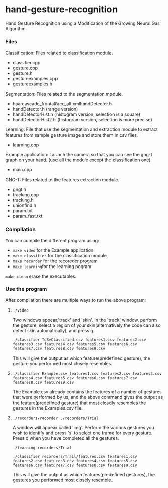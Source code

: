 hand-gesture-recognition
========================

Hand Gesture Recognition using a Modification of the Growing Neural Gas Algorithm

### Files
Classification: Files related to classification module.

 - classifier.cpp
 - gesture.cpp
 - gesture.h 
 - gestureexamples.cpp
 - gestureexamples.h

Segmentation: Files related to the segmentation module.
 
 - haarcascade_frontalface_alt.xmlhandDetector.h
 - handDetector.h (range version)
 - handDetectorHist.h (histogram version, selection is a square)
 - handDetectorHist2.h (histogram version, selection is more precise)
 
Learning: File that use the segmentation and extraction module to extract features from sample gesture image and store them in csv files.

 - learning.cpp
 
Example application: Launch the camera so that you can see the gng-t graph on your hand. (use all the module except the classification one)
 
 - main.cpp
 
GNG-T: Files related to the features extraction module.

 - gngt.h
 - tracking.cpp
 - tracking.h
 - unionfind.h
 - param.txt
 - param_fast.txt

### Compilation
You can compile the different program using:

 - `make video` for the Example application
 - `make classifier` for the classification module
 - `make recorder` for the recoreder program
 - `make learning`for the learning pogram
 
`make clean` erase the executables.

### Use the program

After compilation there are multiple ways to run the above program:

1.  `./video`

    Two windows appear,'track' and 'skin'. In the 'track' window, perform the gesture, select a region of your skin(alternatively the code can also detect skin automatically), and press q.
    
    `./classifier ToBeClassified.csv features1.csv features2.csv features3.csv features4.csv features5.csv features6.csv features7.csv features8.csv features9.csv`
    
    This will give the output as which feature(predefined gesture), the gesture you performed most closely resembles.

2. `./classifier Example.csv features1.csv features2.csv features3.csv features4.csv features5.csv features6.csv features7.csv features8.csv features9.csv`

    The Example.csv already contains the features of a number of gestures that were performed by us, and the above command gives the output as the feature(predefined gesture) that most closely resembles the gestures in the Examples.csv file.

3. `./recorders/recorder ./recorders/Trial`

    A window will appear called 'img'. Perform the various gestures you wish to identify and press 's' to select one frame for every gesture. Press q when you have completed all the gestures.
    
    `./learning recorders/Trial`
    
    `./classifier recorders/Trail/features.csv features1.csv features2.csv features3.csv features4.csv features5.csv features6.csv features7.csv features8.csv features9.csv`
    
    This will give the output as which features(predefined gestures), the gestures you performed most closely resemble.
    

    
